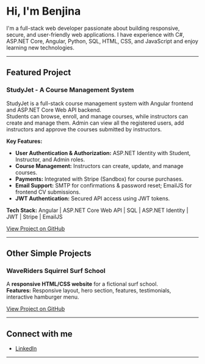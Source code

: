 # Hi, I'm Benjina

I'm a full-stack web developer passionate about building responsive, secure, and user-friendly web applications.
I have experience with C#, ASP.NET Core, Angular, Python, SQL, HTML, CSS, and JavaScript and enjoy learning new technologies.

---

##  Featured Project

### StudyJet - A Course Management System
StudyJet is a full-stack course management system with Angular frontend and ASP.NET Core Web API backend.  
Students can browse, enroll, and manage courses, while instructors can create and manage them. Admin can view all the registered users, add instructors and approve the courses submitted by instructors.

**Key Features:**  
- **User Authentication & Authorization:** ASP.NET Identity with Student, Instructor, and Admin roles.  
- **Course Management:** Instructors can create, update, and manage courses.  
- **Payments:** Integrated with Stripe (Sandbox) for course purchases.  
- **Email Support:** SMTP for confirmations & password reset; EmailJS for frontend CV submissions.  
- **JWT Authentication:** Secured API access using JWT tokens.  

**Tech Stack:** Angular | ASP.NET Core Web API | SQL | ASP.NET Identity | JWT | Stripe | EmailJS  

[View Project on GitHub](https://github.com/Benjina-Paudyal/StudyJet)  

---

## Other Simple Projects

### WaveRiders Squirrel Surf School
A **responsive HTML/CSS website** for a fictional surf school.  
**Features:** Responsive layout, hero section, features, testimonials, interactive hamburger menu.

[View Project on GitHub](https://github.com/Benjina-Paudyal/Responsive-Website-Project.git)

---

## Connect with me

- [LinkedIn](https://www.linkedin.com/in/benjinapaudyal/)
---



